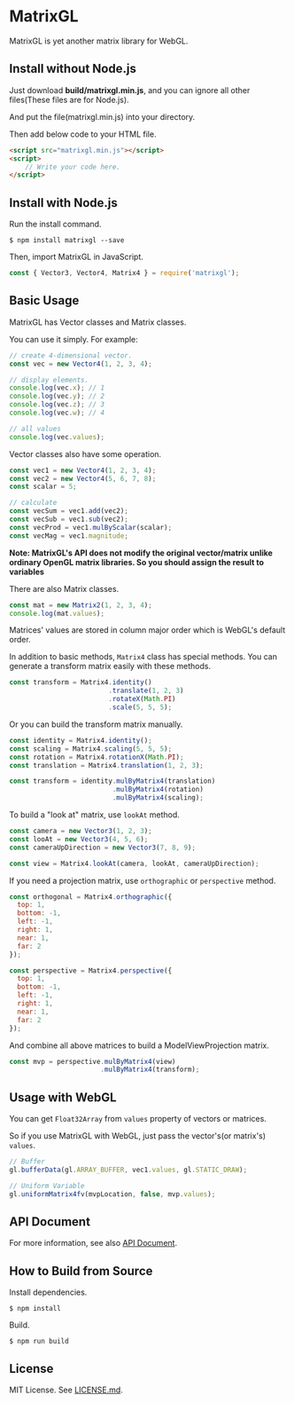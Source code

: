 # MatrixGL

MatrixGL is yet another matrix library for WebGL.

## Install without Node.js

Just download **build/matrixgl.min.js**, and you can ignore all other files(These files are for Node.js).

And put the file(matrixgl.min.js) into your directory.
 
Then add below code to your HTML file.

```html
<script src="matrixgl.min.js"></script>
<script>
    // Write your code here.
</script>
```

## Install with Node.js

Run the install command.

```
$ npm install matrixgl --save
```

Then, import MatrixGL in JavaScript.

```javascript
const { Vector3, Vector4, Matrix4 } = require('matrixgl');
```

## Basic Usage

MatrixGL has Vector classes and Matrix classes.

You can use it simply. For example:

```javascript
// create 4-dimensional vector.
const vec = new Vector4(1, 2, 3, 4);

// display elements.
console.log(vec.x); // 1
console.log(vec.y); // 2
console.log(vec.z); // 3
console.log(vec.w); // 4

// all values
console.log(vec.values);
```

Vector classes also have some operation.

```javascript
const vec1 = new Vector4(1, 2, 3, 4);
const vec2 = new Vector4(5, 6, 7, 8);
const scalar = 5;

// calculate
const vecSum = vec1.add(vec2);
const vecSub = vec1.sub(vec2);
const vecProd = vec1.mulByScalar(scalar);
const vecMag = vec1.magnitude;
``` 

**Note: MatrixGL's API does not modify the original vector/matrix unlike ordinary OpenGL matrix libraries. So you should assign the result to variables**

There are also Matrix classes.

```javascript
const mat = new Matrix2(1, 2, 3, 4);
console.log(mat.values);
```

Matrices' values are stored in column major order which is WebGL's default order.

In addition to basic methods, `Matrix4` class has special methods. You can generate a transform matrix easily with these methods.

```javascript
const transform = Matrix4.identity()
                         .translate(1, 2, 3)
                         .rotateX(Math.PI)
                         .scale(5, 5, 5);
```

Or you can build the transform matrix manually.

```javascript
const identity = Matrix4.identity();
const scaling = Matrix4.scaling(5, 5, 5);
const rotation = Matrix4.rotationX(Math.PI);
const translation = Matrix4.translation(1, 2, 3);

const transform = identity.mulByMatrix4(translation)
                          .mulByMatrix4(rotation)
                          .mulByMatrix4(scaling);
```

To build a "look at" matrix, use `lookAt` method.

```javascript
const camera = new Vector3(1, 2, 3);
const looAt = new Vector3(4, 5, 6);
const cameraUpDirection = new Vector3(7, 8, 9);

const view = Matrix4.lookAt(camera, lookAt, cameraUpDirection);
```

If you need a projection matrix, use `orthographic` or `perspective` method.

```javascript
const orthogonal = Matrix4.orthographic({
  top: 1,
  bottom: -1,
  left: -1,
  right: 1,
  near: 1,
  far: 2
});

const perspective = Matrix4.perspective({
  top: 1,
  bottom: -1,
  left: -1,
  right: 1,
  near: 1,
  far: 2
});
```

And combine all above matrices to build a ModelViewProjection matrix.

```javascript
const mvp = perspective.mulByMatrix4(view)
                       .mulByMatrix4(transform);
```

## Usage with WebGL

You can get `Float32Array` from `values` property of vectors or matrices.

So if you use MatrixGL with WebGL, just pass the vector's(or matrix's) `values`. 

```javascript
// Buffer
gl.bufferData(gl.ARRAY_BUFFER, vec1.values, gl.STATIC_DRAW);

// Uniform Variable
gl.uniformMatrix4fv(mvpLocation, false, mvp.values);
```

## API Document

For more information, see also [API Document](https://kotofurumiya.github.io/matrixgl).

## How to Build from Source

Install dependencies.

```
$ npm install
```

Build.

```
$ npm run build
```

## License

MIT License. See [LICENSE.md](https://github.com/kotofurumiya/matrixgl/blob/master/LICENSE.md).
